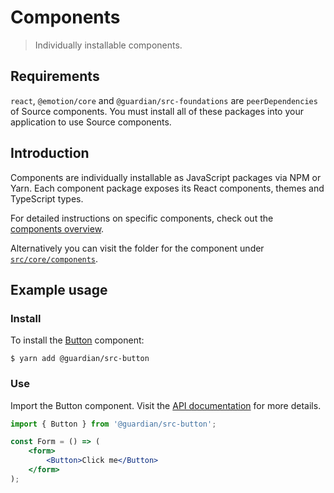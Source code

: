 # Components

> Individually installable components.

## Requirements

`react`, `@emotion/core` and `@guardian/src-foundations` are `peerDependencies` of Source components. You must install all of these packages into your application to use Source components.

## Introduction

Components are individually installable as JavaScript packages via NPM or Yarn. Each component package exposes its React components, themes and TypeScript types.

For detailed instructions on specific components, check out the [components overview](https://theguardian.design/2a1e5182b/p/77ee17-overview).

Alternatively you can visit the folder for the component under [`src/core/components`](../src/core/components).

## Example usage

### Install

To install the [Button](https://theguardian.design/2a1e5182b/p/435225-button/b/86f344) component:

```shell
$ yarn add @guardian/src-button
```

### Use

Import the Button component. Visit the [API documentation](https://theguardian.design/2a1e5182b/p/435225-button/b/38466d) for more details.

```jsx
import { Button } from '@guardian/src-button';

const Form = () => (
    <form>
        <Button>Click me</Button>
    </form>
);
```


